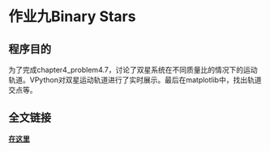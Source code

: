 # 作业九Binary Stars
## 程序目的
为了完成chapter4_problem4.7，讨论了双星系统在不同质量比的情况下的运动轨道。VPython对双星运动轨道进行了实时展示。最后在matplotlib中，找出轨道交点等。
## 全文链接
[**在这里**](https://www.zybuluo.com/MilCOS/note/373156)
